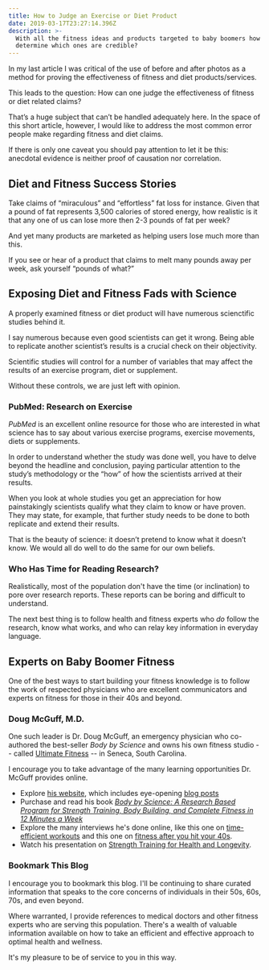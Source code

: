 ```yaml
---
title: How to Judge an Exercise or Diet Product
date: 2019-03-17T23:27:14.396Z
description: >-
  With all the fitness ideas and products targeted to baby boomers how do you
  determine which ones are credible?
---
```

In my last article I was  critical of the use of before and after photos as a method for proving the effectiveness of fitness and diet products/services. 

This leads to the question: How can one judge the effectiveness of fitness or diet related claims? 

That’s a huge subject that can’t be handled adequately here. In the space of this short article, however, I would like to address the most common error people make regarding fitness and diet claims. 

If there is only one caveat you should pay attention to let it be this: anecdotal evidence is neither proof of causation nor correlation.

## Diet and Fitness Success Stories

Take claims of “miraculous” and “effortless” fat loss for instance. Given that a pound of fat represents 3,500 calories of stored energy, how realistic is it that any one of us can lose more then 2-3 pounds of fat per week? 

And yet many products  are marketed as helping users lose much more than this.

If you see or hear of a product that claims to melt many pounds away per week, ask yourself “pounds of what?” 

## Exposing Diet and Fitness Fads with Science

A properly examined fitness or diet product will have numerous scienctific studies behind it.

I say numerous because even good scientists can get it wrong. Being able to replicate another scientist’s results is a crucial check on their objectivity.

Scientific studies will control for a number of variables that may affect the results of an exercise program, diet or supplement. 

Without these controls, we are just left with opinion. 

### PubMed: Research on Exercise

_PubMed_ is an excellent online resource for those who are interested in what science has to say about various exercise programs, exercise movements, diets or supplements. 

In order to understand whether the study was done well, you have to delve beyond the headline and conclusion, paying particular attention to the study’s methodology or the “how” of how the scientists arrived at their results.

When you look at whole studies you get an appreciation for how painstakingly scientists qualify what they claim to know or have proven. They may state, for example, that further study needs to be done to both replicate and extend their results. 

That is the beauty of science: it doesn’t pretend to know what it doesn’t know. We would all do well to do the same for our own beliefs.

### Who Has Time for Reading Research?

Realistically, most of the population don't have the time (or inclination) to pore over research reports. These reports can be boring and difficult to understand.

The next best thing is to follow health and fitness experts who _do_ follow the research,  know what works, and who can relay key information in everyday language. 

## Experts on Baby Boomer Fitness

One of the best ways to start building your fitness knowledge is to follow the work of respected physicians who are excellent communicators and experts on fitness for those in their 40s and beyond.

### Doug McGuff, M.D.

One such leader is Dr. Doug McGuff, an emergency physician who co-authored the best-seller _Body by Science_ and owns his own fitness studio -- called <a href="http://www.drmcguff.com/train/" target="blank">Ultimate Fitness</a> -- in Seneca, South Carolina. 

I encourage you to take advantage of the many learning opportunities Dr. McGuff provides online. 

* Explore <a href="http://www.drmcguff.com" target="blank">his website</a>, which includes eye-opening <a href="http://www.drmcguff.com/learn/" target="blank">blog posts</a>
* Purchase and read his book <a href="https://www.amazon.com/gp/product/0071597174" target="blank">_Body by Science: A Research Based Program for Strength Training, Body Building, and Complete Fitness in 12 Minutes a Week_</a>
* Explore the many interviews he's done online, like this one on <a href="https://thequantifiedbody.net/ep-10-time-efficient-workouts-optimizing-workout-performance-doug-mcguff/" target="blank">time-efficient workouts</a> and this one on <a href="https://www.hituni.com/health-and-fitness/doug-mcguff-md-talks-fitness-hit-40s#.XI7h5hNKiRs" target="blank">fitness after you hit your 40s</a>.
* Watch his presentation on <a href="https://www.youtube.com/watch?v=jeFdYy815pQ&t=12s" target="blank">Strength Training for Health and Longevity</a>.

### Bookmark This Blog

I encourage you to bookmark this blog. I'll be continuing to share curated information that speaks to the core concerns of individuals in their 50s, 60s, 70s, and even beyond.

Where warranted, I provide references to medical doctors and other fitness experts who are serving this population. There's a wealth of valuable information available on how to take an efficient and effective approach to optimal health and wellness. 

It's my pleasure to be of service to you in this way.
